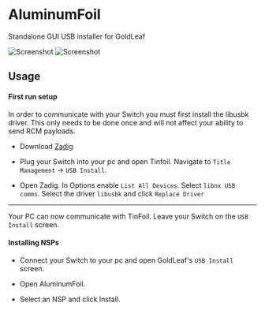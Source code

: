 # AluminumFoil
Standalone GUI USB installer for GoldLeaf

![Screenshot](https://raw.githubusercontent.com/nosmokingbandit/AluminumFoil/master/Screenshots/Capture.PNG)
![Screenshot](https://raw.githubusercontent.com/nosmokingbandit/AluminumFoil/master/Screenshots/MacCapture.png)
## Usage

#### First run setup

In order to communicate with your Switch you must first install the libusbk driver. This only needs to be done once and will not affect your ability to send RCM payloads.

* Download [Zadig](https://zadig.akeo.ie/)

* Plug your Switch into your pc and open Tinfoil. Navigate to `Title Management` -> `USB Install`.

* Open Zadig. In Options enable `List All Devices`. Select `libnx USB comms`. Select the driver `libusbk` and click `Replace Driver`

---

Your PC can now communicate with TinFoil. Leave your Switch on the `USB Install` screen.

#### Installing NSPs

* Connect your Switch to your pc and open GoldLeaf's `USB Install` screen.

* Open AluminumFoil.

* Select an NSP and click Install.
